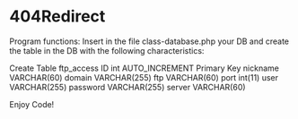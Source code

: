 # 404Redirect

Program functions:
Insert in the file class-database.php your DB and create the table in the DB with the following characteristics:

Create Table ftp_access
 ID int AUTO_INCREMENT Primary Key
 nickname VARCHAR(60)
 domain VARCHAR(255)
 ftp VARCHAR(60)
 port int(11)
 user VARCHAR(255)
 password VARCHAR(255)
 server VARCHAR(60)

Enjoy Code!
